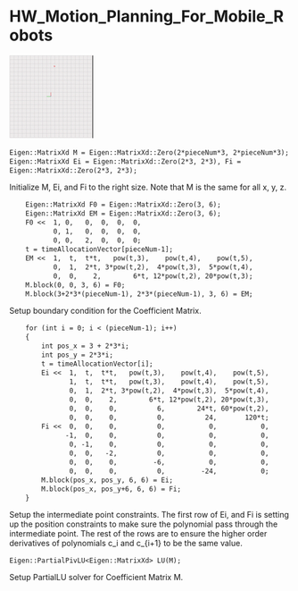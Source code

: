# HW_Motion_Planning_For_Mobile_Robots
<!-- ![alt text](RRT*.png) -->

<img src="gif_version.gif"  /> 


```
Eigen::MatrixXd M = Eigen::MatrixXd::Zero(2*pieceNum*3, 2*pieceNum*3);
Eigen::MatrixXd Ei = Eigen::MatrixXd::Zero(2*3, 2*3), Fi = Eigen::MatrixXd::Zero(2*3, 2*3);
```
Initialize M, Ei, and Fi to the right size. Note that M is the same for all x, y, z.

```
    Eigen::MatrixXd F0 = Eigen::MatrixXd::Zero(3, 6);
    Eigen::MatrixXd EM = Eigen::MatrixXd::Zero(3, 6);
    F0 <<  1, 0,   0,  0,  0,  0,
           0, 1,   0,  0,  0,  0,
           0, 0,   2,  0,  0,  0;
    t = timeAllocationVector[pieceNum-1];
    EM <<  1,  t,  t*t,   pow(t,3),    pow(t,4),    pow(t,5),
           0,  1,  2*t, 3*pow(t,2),  4*pow(t,3),  5*pow(t,4),
           0,  0,    2,        6*t, 12*pow(t,2), 20*pow(t,3);
    M.block(0, 0, 3, 6) = F0;
    M.block(3+2*3*(pieceNum-1), 2*3*(pieceNum-1), 3, 6) = EM;
```
Setup boundary condition for the Coefficient Matrix.

```
    for (int i = 0; i < (pieceNum-1); i++)
    {
        int pos_x = 3 + 2*3*i;
        int pos_y = 2*3*i;
        t = timeAllocationVector[i];
        Ei <<  1,  t,  t*t,   pow(t,3),    pow(t,4),    pow(t,5),
               1,  t,  t*t,   pow(t,3),    pow(t,4),    pow(t,5),
               0,  1,  2*t, 3*pow(t,2),  4*pow(t,3),  5*pow(t,4),
               0,  0,    2,        6*t, 12*pow(t,2), 20*pow(t,3),
               0,  0,    0,          6,        24*t, 60*pow(t,2),
               0,  0,    0,          0,          24,       120*t;
        Fi <<  0,  0,    0,          0,           0,           0,
              -1,  0,    0,          0,           0,           0,
               0, -1,    0,          0,           0,           0,
               0,  0,   -2,          0,           0,           0,
               0,  0,    0,         -6,           0,           0,
               0,  0,    0,          0,         -24,           0;
        M.block(pos_x, pos_y, 6, 6) = Ei;
        M.block(pos_x, pos_y+6, 6, 6) = Fi;
    }
```
Setup the intermediate point constraints. The first row of Ei, and Fi is setting up the position constraints to make sure the polynomial pass through the intermediate point. The rest of the rows are to ensure the higher order derivatives of polynomials c_i and c_{i+1} to be the same value.

```
Eigen::PartialPivLU<Eigen::MatrixXd> LU(M);
```
Setup PartialLU solver for Coefficient Matrix M.

